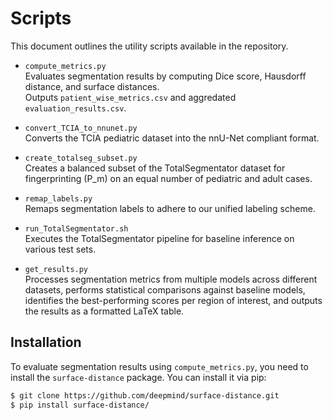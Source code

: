 # Scripts

This document outlines the utility scripts available in the repository. 

- `compute_metrics.py`  
  Evaluates segmentation results by computing Dice score, Hausdorff distance, and surface distances.\
  Outputs `patient_wise_metrics.csv` and aggredated `evaluation_results.csv`.

- `convert_TCIA_to_nnunet.py`  
  Converts the TCIA pediatric dataset into the nnU-Net compliant format.

- `create_totalseg_subset.py`  
  Creates a balanced subset of the TotalSegmentator dataset for fingerprinting (P_m) on an equal number of pediatric and adult cases.

- `remap_labels.py`  
  Remaps segmentation labels to adhere to our unified labeling scheme.

- `run_TotalSegmentator.sh`  
  Executes the TotalSegmentator pipeline for baseline inference on various test sets.

- `get_results.py`  
  Processes segmentation metrics from multiple models across different datasets, performs statistical comparisons against baseline models, identifies the best-performing scores per region of interest, and outputs the results as a formatted LaTeX table.


## Installation

To evaluate segmentation results using `compute_metrics.py`, you need to install the `surface-distance` package. You can install it via pip:

```sh
$ git clone https://github.com/deepmind/surface-distance.git
$ pip install surface-distance/
